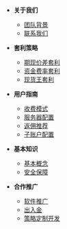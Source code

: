 
- **关于我们**
  - [团队背景](团队背景.md)
  - [联系我们](联系方式.md)

- **套利策略**
  - [期现价差套利](期现价差套利系统.md)
  - [资金费率套利](资金费率套利系统.md)
  - [现货王套利](现货王套利系统.md)

- **用户指南**
  - [收费模式](收费模式.md)
  - [服务器配置](服务器.md)
  - [返佣推荐](返佣推荐.md)
  - [子账户配置](子账户配置.md)

- **基本知识**
  - [基本概念](基本概念.md)
  - [安全保障](安全保障.md)

- **合作推广**
  - [软件推广](软件推广.md)
  - [出入金](出入金.md)
  - [策略定制开发](策略定制开发.md)


  